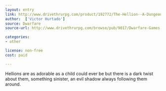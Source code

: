 ```yaml
---
layout: entry
link: http://www.drivethrurpg.com/product/192772/The-Hellion--A-Dungeon-World-Playbook
author:  ['Victor Hurtado']
source: Dwarfare
source-url: http://www.drivethrurpg.com/browse/pub/9017/Dwarfare-Games

categories:
- other

license: non-free
cost: paid

---
```


Hellions are as adorable as a child could ever be but there is a dark twist about them, something sinister, an evil shadow always following them around.
